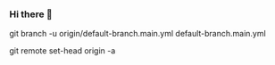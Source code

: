 ### Hi there 👋

<!--
**CNX-845589-00003-15455/CNX-845589-00003-15455** is a ✨ _special_ ✨ repository because its `README.md` (this file) appears on your GitHub profile.

Here are some ideas to get you started:

- 🔭 I’m currently working on ...
- 🌱 I’m currently learning ...
- 👯 I’m looking to collaborate on ...
- 🤔 I’m looking for help with ...
- 💬 Ask me about ...
- 📫 How to reach me: ...
- 😄 Pronouns: ...
- ⚡ Fun fact: ...
-->git branch -u origin/default-branch.main.yml default-branch.main.yml
git remote set-head origin -a

